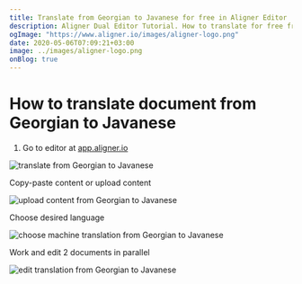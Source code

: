 ```yaml
---
title: Translate from Georgian to Javanese for free in Aligner Editor
description: Aligner Dual Editor Tutorial. How to translate for free from Georgian to Javanese. Aligner is multilingual document management platform. 
ogImage: "https://www.aligner.io/images/aligner-logo.png"
date: 2020-05-06T07:09:21+03:00
image: ../images/aligner-logo.png
onBlog: true
---
```


# How to translate document from Georgian to Javanese

1. Go to editor at [app.aligner.io](https://app.aligner.io "Aligner App web page")

![translate from Georgian to Javanese](../aligner-blank-editor.png "translate from Georgian to Javanese")

Copy-paste content or upload content

![upload content from Georgian to Javanese](../aligner-uploaded-document.png "upload content from Georgian to Javanese")

Choose desired language

![choose machine translation from Georgian to Javanese](../aligner-language-dropdown.png "choose machine translation from Georgian to Javanese")

Work and edit 2 documents in parallel

![edit translation from Georgian to Javanese](../aligner-double-sitded-editor.png "edit translation from Georgian to Javanese")


